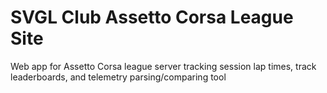 # SVGL Club Assetto Corsa League Site

Web app for Assetto Corsa league server tracking session lap times, track leaderboards, and telemetry parsing/comparing tool
